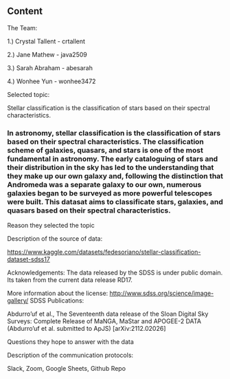 
## Content

The Team:

  1.) Crystal Tallent - crtallent

  2.) Jane Mathew - java2509

  3.) Sarah Abraham - abesarah

  4.) Wonhee Yun - wonhee3472

Selected topic: 

Stellar classification is the classification of stars based on their spectral characteristics.

### In astronomy, stellar classification is the classification of stars based on their spectral characteristics. The classification scheme of galaxies, quasars, and stars is one of the most fundamental in astronomy. The early cataloguing of stars and their distribution in the sky has led to the understanding that they make up our own galaxy and, following the distinction that Andromeda was a separate galaxy to our own, numerous galaxies began to be surveyed as more powerful telescopes were built. This datasat aims to classificate stars, galaxies, and quasars based on their spectral characteristics.


Reason they selected the topic


Description of the source of data:

https://www.kaggle.com/datasets/fedesoriano/stellar-classification-dataset-sdss17

Acknowledgements:
The data released by the SDSS is under public domain. Its taken from the current data release RD17.

More information about the license: http://www.sdss.org/science/image-gallery/
SDSS Publications:

Abdurro’uf et al., The Seventeenth data release of the Sloan Digital Sky Surveys: Complete Release of MaNGA, MaStar and APOGEE-2 DATA (Abdurro’uf et al. submitted to ApJS) [arXiv:2112.02026]

Questions they hope to answer with the data


Description of the communication protocols:

Slack, Zoom, Google Sheets, Github Repo
